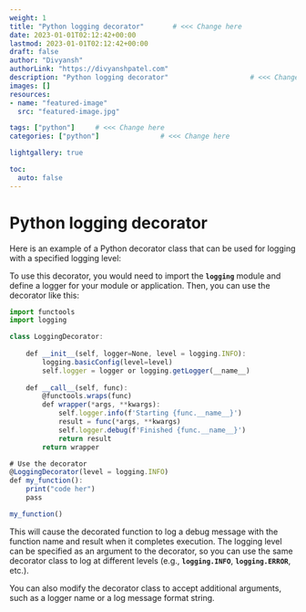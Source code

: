 ```yaml
---
weight: 1
title: "Python logging decorator"       # <<< Change here
date: 2023-01-01T02:12:42+00:00
lastmod: 2023-01-01T02:12:42+00:00
draft: false                
author: "Divyansh"
authorLink: "https://divyanshpatel.com"
description: "Python logging decorator"                    # <<< Change here
images: []
resources:
- name: "featured-image"
  src: "featured-image.jpg"

tags: ["python"]     # <<< Change here
categories: ["python"]               # <<< Change here

lightgallery: true

toc:
  auto: false
---
```


<!--more-->

# Python logging decorator

Here is an example of a Python decorator class that can be used for logging with a specified logging level:

To use this decorator, you would need to import the **`logging`**
 module and define a logger for your module or application. Then, you can use the decorator like this:

```jsx
import functools
import logging

class LoggingDecorator:
    
    def __init__(self, logger=None, level = logging.INFO):
        logging.basicConfig(level=level)
        self.logger = logger or logging.getLogger(__name__)
        
    def __call__(self, func):
        @functools.wraps(func)
        def wrapper(*args, **kwargs):
            self.logger.info(f'Starting {func.__name__}')
            result = func(*args, **kwargs)
            self.logger.debug(f'Finished {func.__name__}')
            return result
        return wrapper

# Use the decorator
@LoggingDecorator(level = logging.INFO)
def my_function():
    print("code her")
    pass

my_function()
```

This will cause the decorated function to log a debug message with the function name and result when it completes execution. The logging level can be specified as an argument to the decorator, so you can use the same decorator class to log at different levels (e.g., **`logging.INFO`**, **`logging.ERROR`**, etc.).

You can also modify the decorator class to accept additional arguments, such as a logger name or a log message format string.